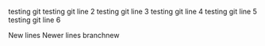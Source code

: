 testing git
testing git line 2
testing git line 3
testing git line 4
testing git line 5
testing git line 6

New lines
Newer lines branchnew